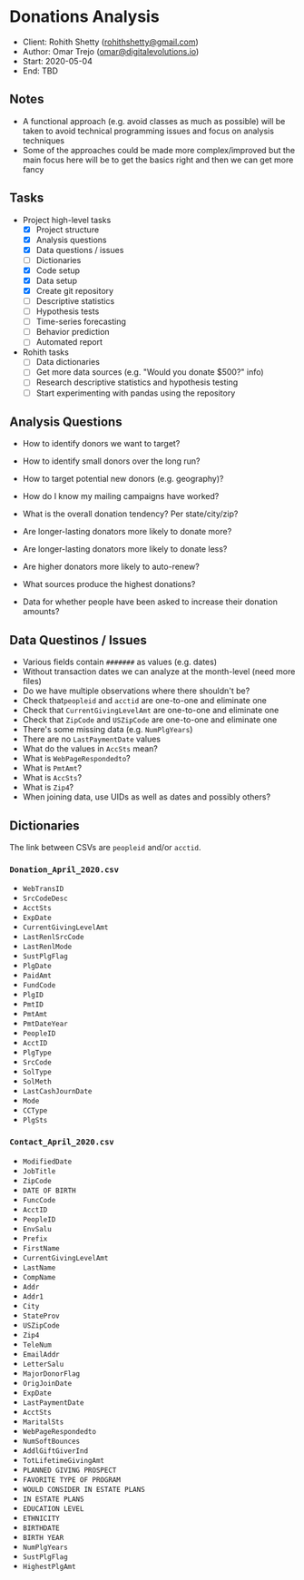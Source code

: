 
# Donations Analysis

- Client: Rohith Shetty (rohithshetty@gmail.com)
- Author: Omar Trejo (omar@digitalevolutions.io)
- Start: 2020-05-04
- End: TBD

## Notes

- A functional approach (e.g. avoid classes as much as possible) will be taken
  to avoid technical programming issues and focus on analysis techniques
- Some of the approaches could be made more complex/improved but the main focus
  here will be to get the basics right and then we can get more fancy

## Tasks

- Project high-level tasks
    - [x] Project structure
    - [x] Analysis questions
    - [x] Data questions / issues
    - [ ] Dictionaries
    - [x] Code setup
    - [x] Data setup
    - [x] Create git repository
    - [ ] Descriptive statistics
    - [ ] Hypothesis tests
    - [ ] Time-series forecasting
    - [ ] Behavior prediction
    - [ ] Automated report

- Rohith tasks
    - [ ] Data dictionaries
    - [ ] Get more data sources (e.g. "Would you donate $500?" info)
    - [ ] Research descriptive statistics and hypothesis testing
    - [ ] Start experimenting with pandas using the repository

## Analysis Questions

- How to identify donors we want to target?
- How to identify small donors over the long run?
- How to target potential new donors (e.g. geography)?
- How do I know my mailing campaigns have worked?

- What is the overall donation tendency? Per state/city/zip?
- Are longer-lasting donators more likely to donate more?
- Are longer-lasting donators more likely to donate less?
- Are higher donators more likely to auto-renew?
- What sources produce the highest donations?

- Data for whether people have been asked to increase their donation amounts?

## Data Questinos / Issues

- Various fields contain `#######` as values (e.g. dates)
- Without transaction dates we can analyze at the month-level (need more files)
- Do we have multiple observations where there shouldn't be?
- Check that`peopleid` and `acctid` are one-to-one and eliminate one
- Check that `CurrentGivingLevelAmt` are one-to-one and eliminate one
- Check that `ZipCode` and `USZipCode` are one-to-one and eliminate one
- There's some missing data (e.g. `NumPlgYears`)
- There are no `LastPaymentDate` values
- What do the values in `AccSts` mean?
- What is `WebPageRespondedto`?
- What is `PmtAmt`?
- What is `AccSts`?
- What is `Zip4`?
- When joining data, use UIDs as well as dates and possibly others?

## Dictionaries

The link between CSVs are `peopleid` and/or `acctid`.

### `Donation_April_2020.csv`

- `WebTransID`
- `SrcCodeDesc`
- `AcctSts`
- `ExpDate`
- `CurrentGivingLevelAmt`
- `LastRenlSrcCode`
- `LastRenlMode`
- `SustPlgFlag`
- `PlgDate`
- `PaidAmt`
- `FundCode`
- `PlgID`
- `PmtID`
- `PmtAmt`
- `PmtDateYear`
- `PeopleID`
- `AcctID`
- `PlgType`
- `SrcCode`
- `SolType`
- `SolMeth`
- `LastCashJournDate`
- `Mode`
- `CCType`
- `PlgSts`

### `Contact_April_2020.csv`

- `ModifiedDate`
- `JobTitle`
- `ZipCode`
- `DATE OF BIRTH`
- `FuncCode`
- `AcctID`
- `PeopleID`
- `EnvSalu`
- `Prefix`
- `FirstName`
- `CurrentGivingLevelAmt`
- `LastName`
- `CompName`
- `Addr`
- `Addr1`
- `City`
- `StateProv`
- `USZipCode`
- `Zip4`
- `TeleNum`
- `EmailAddr`
- `LetterSalu`
- `MajorDonorFlag`
- `OrigJoinDate`
- `ExpDate`
- `LastPaymentDate`
- `AcctSts`
- `MaritalSts`
- `WebPageRespondedto`
- `NumSoftBounces`
- `AddlGiftGiverInd`
- `TotLifetimeGivingAmt`
- `PLANNED GIVING PROSPECT`
- `FAVORITE TYPE OF PROGRAM`
- `WOULD CONSIDER IN ESTATE PLANS`
- `IN ESTATE PLANS`
- `EDUCATION LEVEL`
- `ETHNICITY`
- `BIRTHDATE`
- `BIRTH YEAR`
- `NumPlgYears`
- `SustPlgFlag`
- `HighestPlgAmt`
